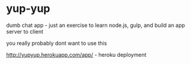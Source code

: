 yup-yup
=======

dumb chat app - just an exercise to learn node.js, gulp, and build an app server to client

you really probably dont want to use this

http://yupyup.herokuapp.com/app/ - heroku deployment
